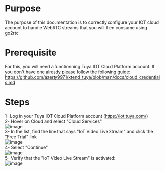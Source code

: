 # Purpose
The purpose of this documentation is to correctly configure your IOT cloud account to handle WebRTC streams that you will then consume using go2rtc

# Prerequisite
For this, you will need a functionning Tuya IOT Cloud Platform account. If you don't have one already please follow the following guide:
https://github.com/azerty9971/xtend_tuya/blob/main/docs/cloud_credentials.md

# Steps
1- Log in your Tuya IOT Cloud Platform account (https://iot.tuya.com/)<br/>
2- Hover on Cloud and select "Cloud Services"<br/>
![image](https://github.com/user-attachments/assets/80d90a6a-f337-417c-9c22-6f298799b803)<br/>
3- In the list, find the line that says "IoT Video Live Stream" and click the "Free Trial" link<br/>
![image](https://github.com/user-attachments/assets/1320b71d-17ff-44c1-bbe0-016541b9b0f9)<br/>
4- Select "Continue"<br/>
![image](https://github.com/user-attachments/assets/61ffbae2-6978-42a9-a396-41a9bc5818f8)<br/>
5- Verify that the "IoT Video Live Stream" is activated:<br/>
![image](https://github.com/user-attachments/assets/cd58e04d-632d-4e32-8d17-b5447480cb92)<br/>
